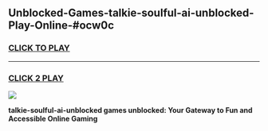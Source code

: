 
## Unblocked-Games-talkie-soulful-ai-unblocked-Play-Online-#ocw0c
<h3>
<a href="https://premium.freeplayer.one?title=talkie-soulful-ai-unblocked&ref=27F">CLICK TO PLAY</a></h3>
<hr>

<h3>
<a href="https://premium.freeplayer.one?title=talkie-soulful-ai-unblocked&ref=27F">CLICK 2 PLAY</a>
  
</h3>

<a href="https://premium.freeplayer.one?title=talkie-soulful-ai-unblocked&ref=27F"><img src="https://clearcache.store/games.png"></a>


**talkie-soulful-ai-unblocked games unblocked: Your Gateway to Fun and Accessible Online Gaming**
